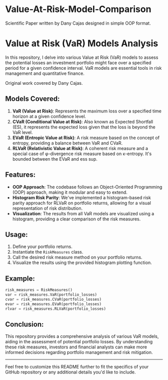 # Value-At-Risk-Model-Comparison

Scientific Paper written by Dany Cajas designed in simple OOP format. 

# Value at Risk (VaR) Models Analysis

In this repository, I delve into various Value at Risk (VaR) models to assess the potential losses an investment portfolio might face over a specified period for a given confidence interval. VaR models are essential tools in risk management and quantitative finance.

Original work covered by Dany Cajas. 

## Models Covered:

1. **VaR (Value at Risk)**: Represents the maximum loss over a specified time horizon at a given confidence level.
2. **CVaR (Conditional Value at Risk)**: Also known as Expected Shortfall (ES), it represents the expected loss given that the loss is beyond the VaR level.
3. **EVaR (Entropic Value at Risk)**: A risk measure based on the concept of entropy, providing a balance between VaR and CVaR.
4. **RLVaR (Relativistic Value at Risk)**: A coherent risk measure and a special case of φ-divergence risk measure based on κ-entropy. It's bounded between the EVaR and ess sup.

## Features:

- **OOP Approach**: The codebase follows an Object-Oriented Programming (OOP) approach, making it modular and easy to extend.
- **Histogram Risk Parity**: We've implemented a histogram-based risk parity approach for RLVaR on portfolio returns, allowing for a visual representation of risk distribution.
- **Visualization**: The results from all VaR models are visualized using a histogram, providing a clear comparison of the risk measures.

## Usage:

1. Define your portfolio returns.
2. Instantiate the `RiskMeasures` class.
3. Call the desired risk measure method on your portfolio returns.
4. Visualize the results using the provided histogram plotting function.

## Example:

```python
risk_measures = RiskMeasures()
var = risk_measures.VaR(portfolio_losses)
cvar = risk_measures.CVaR(portfolio_losses)
evar = risk_measures.EVaR(portfolio_losses)
rlvar = risk_measures.RLVaR(portfolio_losses)
```

## Conclusion:

This repository provides a comprehensive analysis of various VaR models, aiding in the assessment of potential portfolio losses. By understanding these risk measures, investors and financial analysts can make more informed decisions regarding portfolio management and risk mitigation.

---

Feel free to customize this README further to fit the specifics of your GitHub repository or any additional details you'd like to include.
